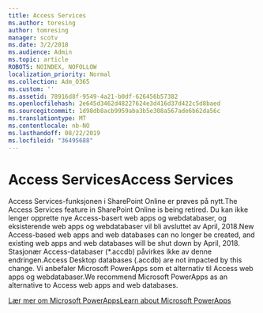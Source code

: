 ```yaml
---
title: Access Services
ms.author: toresing
author: tomresing
manager: scotv
ms.date: 3/2/2018
ms.audience: Admin
ms.topic: article
ROBOTS: NOINDEX, NOFOLLOW
localization_priority: Normal
ms.collection: Adm_O365
ms.custom: ''
ms.assetid: 78916d8f-9549-4a21-b0df-626456b57382
ms.openlocfilehash: 2e645d3462d48227624e3d416d37d422c5d8baed
ms.sourcegitcommit: 1d98db8acb9959aba3b5e308a567ade6b62da56c
ms.translationtype: MT
ms.contentlocale: nb-NO
ms.lasthandoff: 08/22/2019
ms.locfileid: "36495688"
---
```

# <a name="access-services"></a><span data-ttu-id="aae3e-102">Access Services</span><span class="sxs-lookup"><span data-stu-id="aae3e-102">Access Services</span></span>

<span data-ttu-id="aae3e-103">Access Services-funksjonen i SharePoint Online er prøves på nytt.</span><span class="sxs-lookup"><span data-stu-id="aae3e-103">The Access Services feature in SharePoint Online is being retired.</span></span> <span data-ttu-id="aae3e-104">Du kan ikke lenger opprette nye Access-basert web apps og webdatabaser, og eksisterende web apps og webdatabaser vil bli avsluttet av April, 2018.</span><span class="sxs-lookup"><span data-stu-id="aae3e-104">New Access-based web apps and web databases can no longer be created, and existing web apps and web databases will be shut down by April, 2018.</span></span> <span data-ttu-id="aae3e-105">Stasjonær Access-databaser (\*.accdb) påvirkes ikke av denne endringen.</span><span class="sxs-lookup"><span data-stu-id="aae3e-105">Access Desktop databases (.accdb) are not impacted by this change.</span></span> <span data-ttu-id="aae3e-106">Vi anbefaler Microsoft PowerApps som et alternativ til Access web apps og webdatabaser.</span><span class="sxs-lookup"><span data-stu-id="aae3e-106">We recommend Microsoft PowerApps as an alternative to Access web apps and web databases.</span></span> 
  
[<span data-ttu-id="aae3e-107">Lær mer om Microsoft PowerApps</span><span class="sxs-lookup"><span data-stu-id="aae3e-107">Learn about Microsoft PowerApps</span></span>](https://powerapps.microsoft.com/)
  